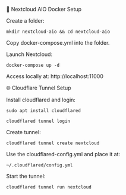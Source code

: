🐳 Nextcloud AIO Docker Setup

Create a folder:

    mkdir nextcloud-aio && cd nextcloud-aio

Copy docker-compose.yml into the folder.

Launch Nextcloud:

    docker-compose up -d

Access locally at: http://localhost:11000

🌐 Cloudflare Tunnel Setup

Install cloudflared and login:

    sudo apt install cloudflared

    cloudflared tunnel login

Create tunnel:
    
    cloudflared tunnel create nextcloud

Use the cloudflared-config.yml and place it at:

    ~/.cloudflared/config.yml

Start the tunnel:

    cloudflared tunnel run nextcloud
